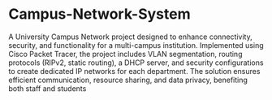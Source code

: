 # Campus-Network-System
A University Campus Network project designed to enhance connectivity, security, and functionality for a multi-campus institution. Implemented using Cisco Packet Tracer, the project includes VLAN segmentation, routing protocols (RIPv2, static routing), a DHCP server, and security configurations to create dedicated IP networks for each department. The solution ensures efficient communication, resource sharing, and data privacy, benefiting both staff and students
